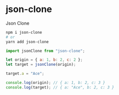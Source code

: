 # json-clone

Json Clone

```bash
npm i json-clone
# or
yarn add json-clone
```

```js
import jsonClone from "json-clone";

let origin = { a: 1, b: 2, c: 2 };
let target = jsonClone(origin);

target.a = "Ace";

console.log(origin); // { a: 1, b: 2, c: 3 }
console.log(target); // { a: "Ace", b: 2, c: 3 }
```
